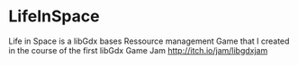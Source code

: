 # LifeInSpace
Life in Space is a libGdx bases Ressource management Game that I created in the course of the first libGdx Game Jam  http://itch.io/jam/libgdxjam
